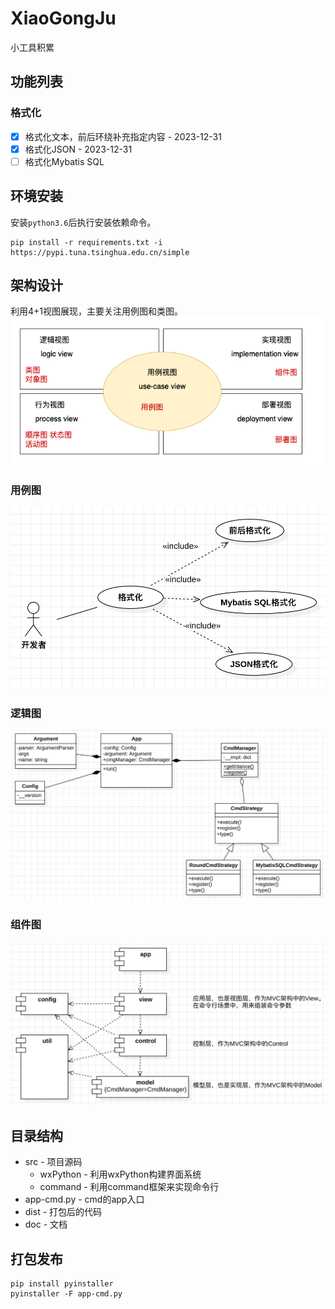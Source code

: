 # XiaoGongJu
小工具积累

## 功能列表
### 格式化
- [x] 格式化文本，前后环绕补充指定内容 - 2023-12-31
- [x] 格式化JSON - 2023-12-31
- [ ] 格式化Mybatis SQL

## 环境安装
安装`python3.6`后执行安装依赖命令。
``` shell
pip install -r requirements.txt -i https://pypi.tuna.tsinghua.edu.cn/simple
```

## 架构设计
利用4+1视图展现，主要关注用例图和类图。
![](./doc/res/4+1.drawio.png)
### 用例图
![](./doc/res/use-case.png)
### 逻辑图
![](./doc/res/logical-view.png)
### 组件图
![](./doc/res/compontent.png)

## 目录结构
* src - 项目源码
  * wxPython - 利用wxPython构建界面系统
  * command - 利用command框架来实现命令行
* app-cmd.py - cmd的app入口
* dist - 打包后的代码
* doc - 文档

## 打包发布
``` shell
pip install pyinstaller
pyinstaller -F app-cmd.py
```

